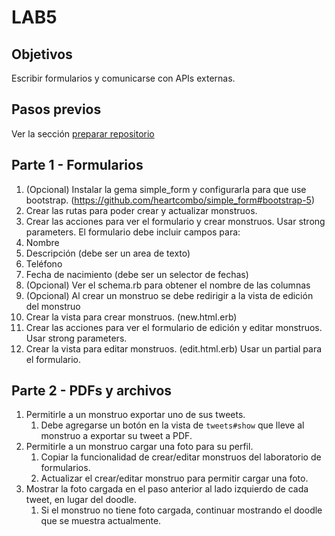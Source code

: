 # LAB5

## Objetivos

Escribir formularios y comunicarse con APIs externas.

## Pasos previos

Ver la sección [preparar repositorio](https://github.com/I110IS/lab1/blob/master/README.md#preparar-repositorio)

## Parte 1 - Formularios

1. (Opcional) Instalar la gema simple_form y configurarla para que use bootstrap. (https://github.com/heartcombo/simple_form#bootstrap-5)
1. Crear las rutas para poder crear y actualizar monstruos.
1. Crear las acciones para ver el formulario y crear monstruos. Usar strong parameters. El formulario debe incluir campos para:
  1. Nombre
  1. Descripción (debe ser un area de texto)
  1. Teléfono
  1. Fecha de nacimiento (debe ser un selector de fechas)
  1. (Opcional) Ver el schema.rb para obtener el nombre de las columnas
  1. (Opcional) Al crear un monstruo se debe redirigir a la vista de edición del monstruo
1. Crear la vista para crear monstruos. (new.html.erb)
1. Crear las acciones para ver el formulario de edición y editar monstruos. Usar strong parameters.
1. Crear la vista para editar monstruos. (edit.html.erb) Usar un partial para el formulario.

## Parte 2 - PDFs y archivos

1. Permitirle a un monstruo exportar uno de sus tweets.
    1. Debe agregarse un botón en la vista de `tweets#show` que lleve al monstruo a exportar su tweet a PDF.
1. Permitirle a un monstruo cargar una foto para su perfil.
    1. Copiar la funcionalidad de crear/editar monstruos del laboratorio de formularios.
    1. Actualizar el crear/editar monstruo para permitir cargar una foto.
1. Mostrar la foto cargada en el paso anterior al lado izquierdo de cada tweet, en lugar del doodle.
    1. Si el monstruo no tiene foto cargada, continuar mostrando el doodle que se muestra actualmente.
